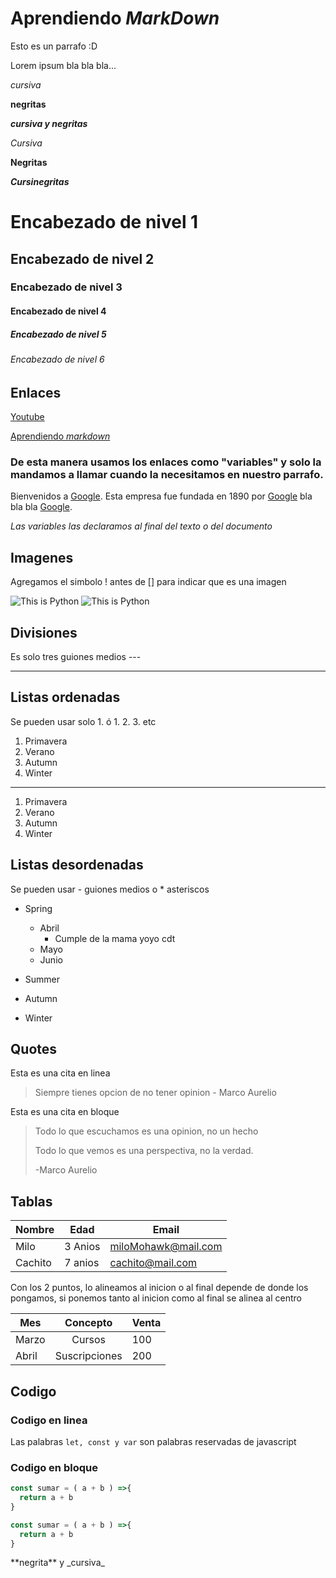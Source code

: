 # Aprendiendo _MarkDown_

Esto es un parrafo :D

Lorem ipsum bla bla bla...

_cursiva_

**negritas**

**_cursiva y negritas_**

_Cursiva_

**Negritas**

**_Cursinegritas_**

# Encabezado de nivel 1

## Encabezado de nivel 2

### Encabezado de nivel 3

#### Encabezado de nivel 4

##### Encabezado de nivel 5

###### Encabezado de nivel 6

## Enlaces

[Youtube](https://youtube.com/soymaya)

[Aprendiendo _markdown_](#aprendiendo-markdown)

### De esta manera usamos los enlaces como "variables" y solo la mandamos a llamar cuando la necesitamos en nuestro parrafo.

Bienvenidos a [Google]. Esta empresa fue fundada en 1890 por [Google] bla bla bla [Google].

_Las variables las declaramos al final del texto o del documento_

[Google]: www.google.com

## Imagenes

Agregamos el simbolo ! antes de [] para indicar que es una imagen

![This is Python](img/nombreImagen.png)
![This is Python](https://urlDeLaImagen)

## Divisiones

Es solo tres guiones medios ---

---

## Listas ordenadas

Se pueden usar solo 1. ó 1. 2. 3. etc

1. Primavera
2. Verano
3. Autumn
4. Winter

---

1. Primavera
1. Verano
1. Autumn
1. Winter

## Listas desordenadas

Se pueden usar - guiones medios o \* asteriscos

- Spring
  - Abril
    - Cumple de la mama yoyo cdt
  - Mayo
  - Junio
- Summer

- Autumn
- Winter

## Quotes

Esta es una cita en linea

> Siempre tienes opcion de no tener opinion - Marco Aurelio

Esta es una cita en bloque

> Todo lo que escuchamos es una opinion, no un hecho
>
> Todo lo que vemos es una perspectiva, no la verdad.
>
> -Marco Aurelio

## Tablas

| Nombre  | Edad    | Email               |
| ------- | ------- | ------------------- |
| Milo    | 3 Anios | miloMohawk@mail.com |
| Cachito | 7 anios | cachito@mail.com    |

Con los 2 puntos, lo alineamos al inicion o al final depende de donde los pongamos, si ponemos tanto al inicion como al final se alinea al centro

| Mes   |   Concepto    | Venta |
| ----- | :-----------: | ----- |
| Marzo |    Cursos     | 100   |
| Abril | Suscripciones | 200   |

## Codigo

### Codigo en linea

Las palabras `let, const y var` son palabras reservadas de javascript

### Codigo en bloque

```js
const sumar = ( a + b ) =>{
  return a + b
}
```

```js
const sumar = ( a + b ) =>{
  return a + b
}
```

<!-- Esto es un comentario en MarkDown -->

\*\*negrita\*\* y \_cursiva\_
